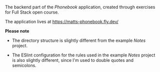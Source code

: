 The backend part of the _Phonebook_ application, created through exercises for Full Stack open course.

The application lives at https://matts-phonebook.fly.dev/

**Please note**

- The directory structure is slightly different from the example _Notes_ project.

- The ESlint configuration for the rules used in the example _Notes_ project is also slightly different, since I'm used to double quotes and semicolons.
